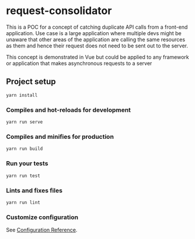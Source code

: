 # request-consolidator

This is a POC for a concept of catching duplicate API calls from a front-end application. Use case is
a large application where multiple devs might be unaware that other areas of the application are
calling the same resources as them and hence their request does not need to be sent out to the server.

This concept is demonstrated in Vue but could be applied to any framework or application that makes
asynchronous requests to a server

## Project setup
```
yarn install
```

### Compiles and hot-reloads for development
```
yarn run serve
```

### Compiles and minifies for production
```
yarn run build
```

### Run your tests
```
yarn run test
```

### Lints and fixes files
```
yarn run lint
```

### Customize configuration
See [Configuration Reference](https://cli.vuejs.org/config/).
